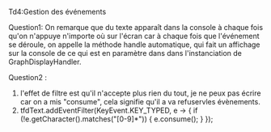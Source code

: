 Td4:Gestion des événements

Question1:
 On remarque que du texte apparaît dans la console à chaque fois qu'on n'appuye n'importe où sur l'écran
 car à chaque fois que l'événement se déroule, on appelle la méthode handle automatique, qui fait un affichage sur la 
console de ce qui est en paramètre dans dans l'instanciation de GraphDisplayHandler.




Question2 :

1. l'effet de filtre est qu'il n'accepte plus rien du tout, je ne peux pas écrire car on a mis "consume", cela signifie qu'il a va refuservles évènements.
2. tfdText.addEventFilter(KeyEvent.KEY_TYPED, e -> {
            if (!e.getCharacter().matches("[0-9]*")) {
                e.consume();
            }
        });